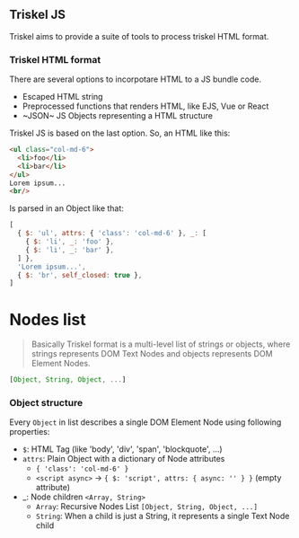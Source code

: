 ## Triskel JS

Triskel aims to provide a suite of tools to process triskel HTML format.

### Triskel HTML format

There are several options to incorpotare HTML to a JS bundle code.
- Escaped HTML string
- Preprocessed functions that renders HTML, like EJS, Vue or React
- ~JSON~ JS Objects representing a HTML structure

Triskel JS is based on the last option. So, an HTML like this:

``` html
<ul class="col-md-6">
  <li>foo</li>
  <li>bar</li>
</ul>
Lorem ipsum...
<br/>
```

Is parsed in an Object like that:

``` js
[
  { $: 'ul', attrs: { 'class': 'col-md-6' }, _: [
    { $: 'li', _: 'foo' },
    { $: 'li', _: 'bar' },
  ] },
  'Lorem ipsum...',
  { $: 'br', self_closed: true },
]
```
# Nodes list

> Basically Triskel format is a multi-level list of strings or objects, where strings represents DOM Text Nodes and objects represents DOM Element Nodes.

``` js
[Object, String, Object, ...]
```

### Object structure

Every `Object` in list describes a single DOM Element Node using following properties:
  - `$`: HTML Tag (like 'body', 'div', 'span', 'blockquote', ...)
  - `attrs`: Plain Object with a dictionary of Node attributes
    - `{ 'class': 'col-md-6' }`
    - `<script async>` -> `{ $: 'script', attrs: { async: '' } }` (empty attribute)
  - _: Node children `<Array, String>`
    - `Array`: Recursive Nodes List `[Object, String, Object, ...]`
    - `String`: When a child is just a String, it represents a single Text Node child

